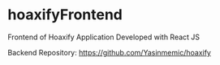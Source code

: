 # hoaxifyFrontend
Frontend of Hoaxify Application
Developed with React JS

Backend Repository: https://github.com/Yasinmemic/hoaxify
